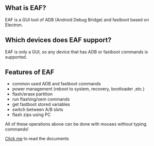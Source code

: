  
## What is EAF?
EAF is a GUI tool of ADB (Android Debug Bridge) and fastboot based on Electron.

## Which devices does EAF support?
EAF is only a GUI, so any device that has ADB or fastboot commands is supported.

## Features of EAF
- common used ADB and fastboot commands
- power management (reboot to system, recovery, bootloader ,etc.)
- flash/erase partition
- run flashing/oem commands
- get fastboot stored variables
- switch between A/B slots
- flash zips using PC  

All of these operations above can be done with mouses without typing commands!

[Click me](https://ryantsui1109.github.io/eaf_web_en/docs) to read the documents